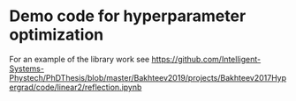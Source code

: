 # Demo code for hyperparameter optimization

For an example of the library work see https://github.com/Intelligent-Systems-Phystech/PhDThesis/blob/master/Bakhteev2019/projects/Bakhteev2017Hypergrad/code/linear2/reflection.ipynb
